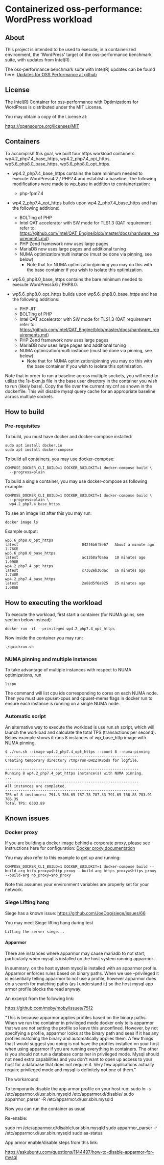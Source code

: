 # Containerized oss-performance: WordPress workload

## About

This project is intended to be used to execute, in a containerized environment,
the 'WordPress' target of the oss-performance benchmark suite, with updates from Intel(R).

The oss-performance benchmark suite with Intel(R) updates can be found here:
[Updates for OSS Performance at github](https://github.com/intel/Updates-for-OSS-Performance)

## License

The Intel(R) Container for oss-performance with Optimizations for WordPress is distributed under the MIT License.

You may obtain a copy of the License at:

https://opensource.org/licenses/MIT


## Containers

To accomplish this goal, we built four https workload containers: wp4.2_php7.4_base_https, wp4.2_php7.4_opt_https, wp5.6_php8.0_base_https, wp5.6_php8.0_opt_https.

* wp4.2_php7.4_base_https contains the bare minimum needed to execute WordPress4.2 / PHP7.4 and establish
a baseline. The following modifications were made to wp_base in addition to containerization:
  * php-fpm7.4
* wp4.2_php7.4_opt_https builds upon wp4.2_php7.4_base_https and has the following additions:
  * BOLTing of PHP
  * Intel QAT accelerator with SW mode for TLS1.3 (QAT requirement refer to: https://github.com/intel/QAT_Engine/blob/master/docs/hardware_requirements.md)
  * PHP Zend framework now uses large pages
  * MariaDB now uses large pages and additional tuning
  * NUMA optimization/multi instance (must be done via pinning, see below)
    * Note that for NUMA optimization/pinning you may do this with the base container if you wish to isolate this optimization.
    
* wp5.6_php8.0_base_https contains the bare minimum needed to execute WordPress5.6 / PHP8.0.
* wp5.6_php8.0_opt_https builds upon wp5.6_php8.0_base_https and has the following additions:
  * PHP JIT
  * BOLTing of PHP
  * Intel QAT accelerator with SW mode for TLS1.3 (QAT requirement refer to: https://github.com/intel/QAT_Engine/blob/master/docs/hardware_requirements.md)
  * PHP Zend framework now uses large pages
  * MariaDB now uses large pages and additional tuning
  * NUMA optimization/multi instance (must be done via pinning, see below)
    * Note that for NUMA optimization/pinning you may do this with the base container if you wish to isolate this optimization.  

Note that in order to run a baseline across multiple sockets, you will need to utilize the 1s-bkm.js file in the base user
directory in the container you wish to run (likely base).  Copy the file over the current my.cnf as shown in the dockerfile.
This will disable mysql query cache for an appropriate baseline across multiple sockets.

## How to build

### Pre-requisites

To build, you must have docker and docker-compose installed:

```
sudo apt install docker.io
sudo apt install docker-compose
```

To build all containers, you may use docker-compose:

```
COMPOSE_DOCKER_CLI_BUILD=1 DOCKER_BUILDKIT=1 docker-compose build \
  --progress=plain
```

To build a single container, you may use docker-compose as following example:

```
COMPOSE_DOCKER_CLI_BUILD=1 DOCKER_BUILDKIT=1 docker-compose build \
  --progress=plain \ 
  wp4.2_php7.4_base_https
```


To see an image list after this you may run:

```
docker image ls
```

Example output:

```
wp5.6_php8.0_opt_https                                                    latest                             042f6b6f5e67   About a minute ago   1.76GB
wp5.6_php8.0_base_https                                                   latest                             ac13b8af0a6a   10 minutes ago       1.09GB
wp4.2_php7.4_opt_https                                                    latest                             c7362eb36dac   16 minutes ago       1.74GB
wp4.2_php7.4_base_https                                                   latest                             2a88d5f6a925   25 minutes ago       1.08GB
```

## How to executing the workload

To execute the workload, first start a container (for NUMA gains, see section below instead):

```
docker run -it --privileged wp4.2_php7.4_opt_https
```

Now inside the container you may run:

```
./quickrun.sh
```

### NUMA pinning and multiple instances

To take advantage of multiple instances with respect to NUMA optimizations, run
```
lscpu
```
The command will list cpu ids corresponding to cores on each NUMA node.
Then you must use cpuset-cpus and cpuset-mems flags in docker run to ensure each
instance is running on a single NUMA node.

### Automatic script

An alternative way to execute the workload is use run.sh script, which will launch the workload and
calculate the total TPS (transactions per second).
Below example shows it runs 8 instances of wp_base_http image with NUMA pinning.
```
$ ./run.sh --image wp4.2_php7.4_opt_https --count 8 --numa-pinning
-------------------------------------------------------------
Creating temporary directory /tmp/run-DHzZTK85da for logfile.

-------------------------------------------------------------
Running 8 wp4.2_php7.4_opt_https instance(s) with NUMA pinning.
...
-------------------------------------------------------------
All instances are completed.
-------------------------------------------------------------
TPS of 8 instances: 791.3 786.65 787.78 787.33 791.65 788.88 783.91 786.39
Total TPS: 6303.89
```

## Known issues

### Docker proxy

If you are building a docker image behind a corporate proxy, please see instructions here for configuration:
[Docker proxy documentation](https://docs.docker.com/network/proxy/)

You may also refer to this example to get up and running:
```
COMPOSE_DOCKER_CLI_BUILD=1 DOCKER_BUILDKIT=1 docker-compose build --build-arg http_proxy=$http_proxy --build-arg https_proxy=$https_proxy --build-arg no_proxy=$no_proxy
```
Note this assumes your environment variables are properly set for your network.

### Siege Lifting hang

Siege has a known issue: https://github.com/JoeDog/siege/issues/66

You may meet Siege lifting hang during test
```
Lifting the server siege...
```

#### Apparmor

There are instances where apparmor may cause mariadb to not start, particularly when mysql is installed on the host system running apparmor.

In summary, on the host system mysql is installed with an apparmor profile.  Apparmor enforces rules based on binary paths.
When we use –privileged it is essentially telling apparmor to not use a profile, however apparmor does do a search for matching paths (as I understand it) so the host mysql app armor profile blocks the read anyway.

An excerpt from the following link:

https://github.com/moby/moby/issues/7512

“This is because apparmor applies profiles based on the binary paths. When we run the container in privileged mode docker only tells apparmor that we are not setting the profile so leave this unconfined. However, by not specifying a profile, apparmor looks at the binary path and sees if it has any profiles matching the binary and automatically applies them.
A few things that I would suggest you doing is not have the profiles installed on your host when using apparmor if you are running everything in containers.
The other is you should not run a database container in privileged mode. Mysql should not need extra capabilities and you don't want to open up access to your host for a database that does not require it. Very few applications actually require privileged mode and mysql is definitely not one of them.”

The workaround:

To temporarily disable the app armor profile on your host run:
sudo ln -s /etc/apparmor.d/usr.sbin.mysqld /etc/apparmor.d/disable/
sudo apparmor_parser -R /etc/apparmor.d/usr.sbin.mysqld

Now you can run the container as usual

Re-enable:

sudo rm /etc/apparmor.d/disable/usr.sbin.mysqld
sudo apparmor_parser -r /etc/apparmor.d/usr.sbin.mysqld
sudo aa-status

App armor enable/disable steps from this link:

https://askubuntu.com/questions/1144497/how-to-disable-apparmor-for-mysql
